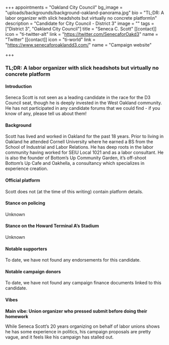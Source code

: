 +++
appointments = "Oakland City Council"
bg_image = "uploads/backgrounds/background-oakland-panorama.jpg"
bio = "TL;DR: A labor organizer with slick headshots but virtually no concrete platform\n"
description = "Candidate for City Council - District 3"
image = ""
tags = ["District 3", "Oakland City Council"]
title = "Seneca C. Scott"
[[contact]]
icon = "ti-twitter-alt"
link = "https://twitter.com/SenecaforOakd3"
name = "Twitter"
[[contact]]
icon = "ti-world"
link = "https://www.senecaforoaklandd3.com/"
name = "Campaign website"

+++
### TL;DR: A labor organizer with slick headshots but virtually no concrete platform

#### Introduction

Seneca Scott is not seen as a leading candidate in the race for the D3 Council seat, though he is deeply invested in the West Oakland community. He has not participated in any candidate forums that we could find - if you know of any, please tell us about them!

#### Background

Scott has lived and worked in Oakland for the past 18 years. Prior to living in Oakland he attended Cornell University where he earned a BS from the School of Industrial and Labor Relations. He has deep roots in the labor community having worked for SEIU Local 1021 and as a labor consultant. He is also the founder of Bottom’s Up Community Garden, it’s off-shoot Bottom’s Up Cafe and Oakhella, a consultancy which specializes in experience creation.

#### Official platform

Scott does not (at the time of this writing) contain platform details.

#### Stance on policing

Unknown

#### Stance on the Howard Terminal A’s Stadium

Unknown

#### Notable supporters

To date, we have not found any endorsements for this candidate.

#### Notable campaign donors

To date, we have not found any campaign finance documents linked to this candidate.

#### Vibes

**Main vibe: Union organizer who pressed submit before doing their homework**

While Seneca Scott’s 20 years organizing on behalf of labor unions shows he has some experience in politics, his campaign proposals are pretty vague, and it feels like his campaign has stalled out.